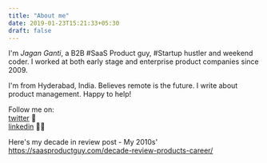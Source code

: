 ```yaml
---
title: "About me"
date: 2019-01-23T15:21:33+05:30
draft: false
---
```


I'm *Jagan Ganti*, a B2B #SaaS Product guy, #Startup hustler and weekend coder. I worked at both early stage and enterprise product companies since 2009.    

I'm from Hyderabad, India. Believes remote is the future.  I write about product management. 
Happy to help!

Follow me on:  
[twitter](https://twitter.com/jagan123) 🚀  
[linkedin](https://linkedin.com/in/jagan123) 👨‍💻

Here's my decade in review post - My 2010s'
https://saasproductguy.com/decade-review-products-career/